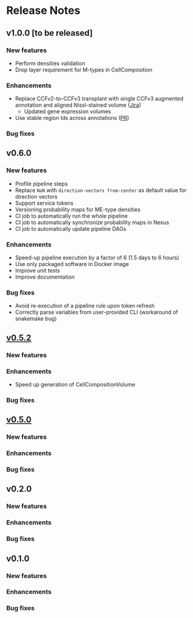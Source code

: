 # Release Notes

## v1.0.0 [to be released]
### New features
- Perform densities validation
- Drop layer requirement for M-types in CellComposition
### Enhancements
- Replace CCFv2-to-CCFv3 transplant with single CCFv3 augmented annotation and aligned Nissl-stained volume ([Jira](https://bbpteam.epfl.ch/project/issues/browse/MS-5))
  - Updated gene expression volumes
- Use stable region Ids across annotations ([PR](https://github.com/BlueBrain/atlas-splitter/pull/10))
### Bug fixes


## v0.6.0
### New features
- Profile pipeline steps
- Replace `NaN` with `direction-vectors from-center` as default value for direction vectors
- Support service tokens
- Versioning probability maps for ME-type densities
- CI job to automatically run the whole pipeline
- CI job to automatically synchronize probability maps in Nexus
- CI job to automatically update pipeline DAGs 
### Enhancements
- Speed-up pipeline execution by a factor of 6 (1.5 days to 6 hours) 
- Use only packaged software in Docker image
- Improve unit tests
- Improve documentation
### Bug fixes
- Avoid re-execution of a pipeline rule upon token refresh
- Correctly parse variables from user-provided CLI (workaround of snakemake bug) 


## [v0.5.2](https://bbpgitlab.epfl.ch/dke/apps/blue_brain_atlas_pipeline/-/tags/v0.5.2)
### New features
### Enhancements
- Speed up generation of CellCompositionVolume
### Bug fixes


## [v0.5.0](https://bbpgitlab.epfl.ch/dke/apps/blue_brain_atlas_pipeline/-/tags/v0.5.0)
### New features
### Enhancements
### Bug fixes


## v0.2.0
### New features
### Enhancements
### Bug fixes


## v0.1.0
### New features
### Enhancements
### Bug fixes
